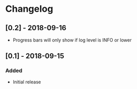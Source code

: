 # Changelog

## [0.2] - 2018-09-16
- Progress bars will only show if log level is INFO or lower

## [0.1] - 2018-09-15
### Added
- Initial release
